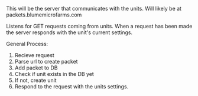 This will be the server that communicates with the units.
Will likely be at packets.blumemicrofarms.com

Listens for GET requests coming from units.
When a request has been made the server responds with the unit's current settings.


General Process:

1. Recieve request
2. Parse url to create packet
3. Add packet to DB
4. Check if unit exists in the DB yet
5. If not, create unit
6. Respond to the request with the units settings.

